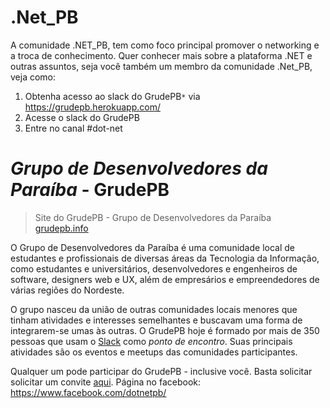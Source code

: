# .Net_PB
A comunidade .NET_PB, tem como foco principal promover o networking e a troca de conhecimento. Quer conhecer mais sobre a plataforma .NET e outras assuntos, seja você também um membro da comunidade .Net_PB, veja como:

1. Obtenha acesso ao slack do GrudePB`*` via https://grudepb.herokuapp.com/
2. Acesse o slack do GrudePB
3. Entre no canal #dot-net

# _Grupo de Desenvolvedores da Paraíba_ - GrudePB

> Site do GrudePB - Grupo de Desenvolvedores da Paraíba  
> [grudepb.info](http://grudepb.info)

O Grupo de Desenvolvedores da Paraíba é uma comunidade local de estudantes e profissionais de diversas áreas da Tecnologia da Informação, como estudantes e universitários, desenvolvedores e engenheiros de software, designers web e UX, além de empresários e empreendedores de várias regiões do Nordeste.

O grupo nasceu da união de outras comunidades locais menores que tinham atividades e interesses semelhantes e buscavam uma forma de integrarem-se umas às outras. O GrudePB hoje é formado por mais de 350 pessoas que usam o [Slack](https://slack.com) como _ponto de encontro_. Suas principais atividades são os eventos e meetups das comunidades participantes.

Qualquer um pode participar do GrudePB - inclusive você. Basta solicitar solicitar um convite [aqui](http://grudepb.herokuapp.com).
Página no facebook: https://www.facebook.com/dotnetpb/
